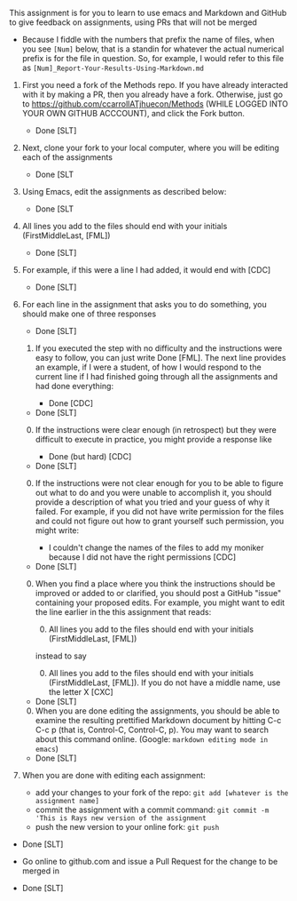 
This assignment is for you to learn to use emacs and Markdown and GitHub to give feedback on assignments, using PRs that will not be merged

* Because I fiddle with the numbers that prefix the name of files, when you see `[Num]` below, that is a standin for whatever the actual numerical prefix is for the file in question. So, for example, I would refer to this file as `[Num]_Report-Your-Results-Using-Markdown.md`

1. First you need a fork of the Methods repo.  If you have already interacted with it by making a PR, then you already have a fork.  Otherwise, just go to https://github.com/ccarrollATjhuecon/Methods (WHILE LOGGED INTO YOUR OWN GITHUB ACCCOUNT), and click the Fork button.
   * Done [SLT]

1. Next, clone your fork to your local computer, where you will be editing each of the assignments
   * Done [SLT

0. Using Emacs, edit the assignments as described below:
   * Done [SLT

0. All lines you add to the files should end with your initials (FirstMiddleLast, [FML])
   * Done [SLT]

0. For example, if this were a line I had added, it would end with [CDC]
   * Done [SLT]

0. For each line in the assignment that asks you to do something, you should make one of three responses
   * Done [SLT]

   1. If you executed the step with no difficulty and the instructions were easy to follow, you can just write Done [FML].  The next line provides an example, if I were a student, of how I would respond to the current line if I had finished going through all the assignments and had done everything:

      * Done [CDC]
   * Done [SLT]

   0. If the instructions were clear enough (in retrospect) but they were difficult to execute in practice, you might provide a response like

      * Done (but hard) [CDC]
   * Done [SLT]

   0. If the instructions were not clear enough for you to be able to figure out what to do and you were unable to accomplish it, you should provide a description of what you tried and your guess of why it failed.  For example, if you did not have write permission for the files and could not figure out how to grant yourself such permission, you might write:

      * I couldn't change the names of the files to add my moniker because I did not have the right permissions  [CDC]
   * Done [SLT]

   0. When you find a place where you think the instructions should be improved or added to or clarified, you should post a GitHub "issue" containing your proposed edits. For example, you might want to edit the line earlier in the this assignment that reads:

       0. All lines you add to the files should end with your initials (FirstMiddleLast, [FML])
	   
	   instead to say
	   
       0. All lines you add to the files should end with your initials (FirstMiddleLast, [FML]). If you do not have a middle name, use the letter X [CXC]

   * Done [SLT]
   
   0. When you are done editing the assignments, you should be able to examine the resulting prettified Markdown document by hitting C-c C-c p (that is, Control-C, Control-C, p). You may want to search about this command online. (Google: `markdown editing mode in emacs`)
   * Done [SLT]
	
0. When you are done with editing each assignment:
   * add your changes to your fork of the repo:
      `git add [whatever is the assignment name]`
   * commit the assignment with a commit command:
      `git commit -m 'This is Rays new version of the assignment`
   * push the new version to your online fork:
      `git push` 
  * Done [SLT]
	  
   * Go online to github.com and issue a Pull Request for the change to be merged in
   * Done [SLT]
